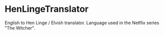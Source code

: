 # HenLingeTranslator
English to Hen Linge / Elvish translator. Language used in the Netflix series "The Witcher".
